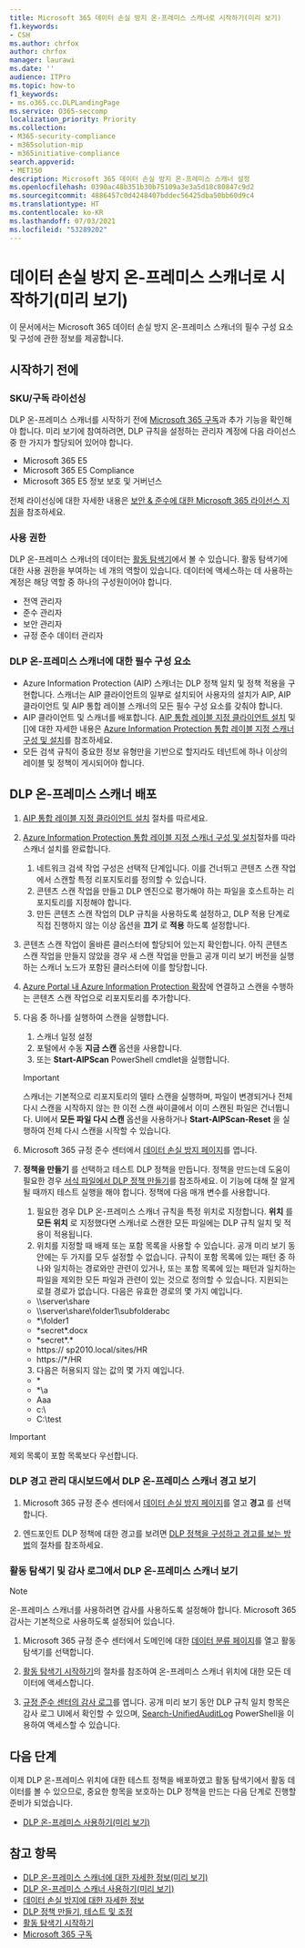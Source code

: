 ```yaml
---
title: Microsoft 365 데이터 손실 방지 온-프레미스 스캐너로 시작하기(미리 보기)
f1.keywords:
- CSH
ms.author: chrfox
author: chrfox
manager: laurawi
ms.date: ''
audience: ITPro
ms.topic: how-to
f1_keywords:
- ms.o365.cc.DLPLandingPage
ms.service: O365-seccomp
localization_priority: Priority
ms.collection:
- M365-security-compliance
- m365solution-mip
- m365initiative-compliance
search.appverid:
- MET150
description: Microsoft 365 데이터 손실 방지 온-프레미스 스캐너 설정
ms.openlocfilehash: 0390ac48b351b30b75109a3e3a5d18c80847c9d2
ms.sourcegitcommit: 4886457c0d4248407bddec56425dba50bb60d9c4
ms.translationtype: HT
ms.contentlocale: ko-KR
ms.lasthandoff: 07/03/2021
ms.locfileid: "53289202"
---
```

# <a name="get-started-with-the-data-loss-prevention-on-premises-scanner-preview"></a>데이터 손실 방지 온-프레미스 스캐너로 시작하기(미리 보기)

이 문서에서는 Microsoft 365 데이터 손실 방지 온-프레미스 스캐너의 필수 구성 요소 및 구성에 관한 정보를 제공합니다.

## <a name="before-you-begin"></a>시작하기 전에

### <a name="skusubscriptions-licensing"></a>SKU/구독 라이선싱

DLP 온-프레미스 스캐너를 시작하기 전에 [Microsoft 365 구독](https://www.microsoft.com/microsoft-365/compare-microsoft-365-enterprise-plans?rtc=1)과 추가 기능을 확인해야 합니다. 미리 보기에 참여하려면, DLP 규칙을 설정하는 관리자 계정에 다음 라이선스 중 한 가지가 할당되어 있어야 합니다.

- Microsoft 365 E5
- Microsoft 365 E5 Compliance
- Microsoft 365 E5 정보 보호 및 거버넌스 


전체 라이선싱에 대한 자세한 내용은 [보안 & 준수에 대한 Microsoft 365 라이선스 지침](/office365/servicedescriptions/microsoft-365-service-descriptions/microsoft-365-tenantlevel-services-licensing-guidance/microsoft-365-security-compliance-licensing-guidance)을 참조하세요.

### <a name="permissions"></a>사용 권한


DLP 온-프레미스 스캐너의 데이터는 [활동 탐색기](data-classification-activity-explorer.md)에서 볼 수 있습니다. 활동 탐색기에 대한 사용 권한을 부여하는 네 개의 역할이 있습니다. 데이터에 액세스하는 데 사용하는 계정은 해당 역할 중 하나의 구성원이어야 합니다.

- 전역 관리자
- 준수 관리자
- 보안 관리자
- 규정 준수 데이터 관리자

### <a name="dlp-on-premises-scanner-prerequisites"></a>DLP 온-프레미스 스캐너에 대한 필수 구성 요소

- Azure Information Protection (AIP) 스캐너는 DLP 정책 일치 및 정책 적용을 구현합니다. 스캐너는 AIP 클라이언트의 일부로 설치되어 사용자의 설치가 AIP, AIP 클라이언트 및 AIP 통합 레이블 스캐너의 모든 필수 구성 요소를 갖춰야 합니다.
- AIP 클라이언트 및 스캐너를 배포합니다. [AIP 통합 레이블 지정 클라이언트 설치](/azure/information-protection/rms-client/install-unifiedlabelingclient-app) 및 []에 대한 자세한 내용은 [Azure Information Protection 통합 레이블 지정 스캐너 구성 및 설치](/azure/information-protection/deploy-aip-scanner-configure-install)를 참조하세요.
- 모든 검색 규칙이 중요한 정보 유형만을 기반으로 할지라도 테넌트에 하나 이상의 레이블 및 정책이 게시되어야 합니다.

## <a name="deploy-the-dlp-on-premises-scanner"></a>DLP 온-프레미스 스캐너 배포

1. [AIP 통합 레이블 지정 클라이언트 설치](/azure/information-protection/rms-client/install-unifiedlabelingclient-app) 절차를 따르세요. 
2. [Azure Information Protection 통합 레이블 지정 스캐너 구성 및 설치](/azure/information-protection/deploy-aip-scanner-configure-install)절차를 따라 스캐너 설치를 완료합니다.
    1. 네트워크 검색 작업 구성은 선택적 단계입니다. 이를 건너뛰고 콘텐츠 스캔 작업에서 스캔할 특정 리포지토리를 정의할 수 있습니다.
    2. 콘텐츠 스캔 작업을 만들고 DLP 엔진으로 평가해야 하는 파일을 호스트하는 리포지토리를 지정해야 합니다.
    3. 만든 콘텐츠 스캔 작업의 DLP 규칙을 사용하도록 설정하고, DLP 적용 단계로 직접 진행하지 않는 이상 옵션을 **끄기** 로 **적용** 하도록 설정합니다.
3. 콘텐츠 스캔 작업이 올바른 클러스터에 할당되어 있는지 확인합니다. 아직 콘텐츠 스캔 작업을 만들지 않았을 경우 새 스캔 작업을 만들고 공개 미리 보기 버전을 실행하는 스캐너 노드가 포함된 클러스터에 이를 할당합니다.

4. [Azure Portal 내 Azure Information Protection 확장](https://portal.azure.com/#blade/Microsoft_Azure_InformationProtection/DataClassGroupEditBlade/scannerProfilesBlade)에 연결하고 스캔을 수행하는 콘텐츠 스캔 작업으로 리포지토리를 추가합니다.

5. 다음 중 하나를 실행하여 스캔을 실행합니다.
    1. 스캐너 일정 설정
    1. 포털에서 수동 **지금 스캔** 옵션을 사용합니다.
    1. 또는 **Start-AIPScan** PowerShell cmdlet을 실행합니다.

   > [!IMPORTANT]
   > 스캐너는 기본적으로 리포지토리의 델타 스캔을 실행하며, 파일이 변경되거나 전체 다시 스캔을 시작하지 않는 한 이전 스캔 싸이클에서 이미 스캔된 파일은 건너뜁니다. UI에서 **모든 파일 다시 스캔** 옵션을 사용하거나 **Start-AIPScan-Reset** 을 실행하여 전체 다시 스캔을 시작할 수 있습니다.

6.  Microsoft 365 규정 준수 센터에서 [데이터 손실 방지 페이지](https://compliance.microsoft.com/datalossprevention?viewid=policies)를 엽니다.

7. **정책을 만들기** 를 선택하고 테스트 DLP 정책을 만듭니다. 정책을 만드는데 도움이 필요한 경우 [서식 파일에서 DLP 정책 만들기](create-a-dlp-policy-from-a-template.md)를 참조하세요. 이 기능에 대해 잘 알게 될 때까지 테스트 실행을 해야 합니다. 정책에 다음 매개 변수를 사용합니다.
    1. 필요한 경우 DLP 온-프레미스 스캐너 규칙을 특정 위치로 지정합니다. **위치** 를 **모든 위치** 로 지정했다면 스캐너로 스캔한 모든 파일에는 DLP 규칙 일치 및 적용이 적용됩니다.
    1. 위치를 지정할 때 배제 또는 포함 목록을 사용할 수 있습니다. 공개 미리 보기 동안에는 두 가지를 모두 설정할 수 없습니다. 규칙이 포함 목록에 있는 패턴 중 하나와 일치하는 경로와만 관련이 있거나, 또는 포함 목록에 있는 패턴과 일치하는 파일을 제외한 모든 파일과 관련이 있는 것으로 정의할 수 있습니다. 지원되는 로컬 경로가 없습니다. 다음은 유효한 경로의 몇 가지 예입니다.
      - \\\server\share
      - \\\server\share\folder1\subfolderabc
      - \*\\folder1
      - \*secret\*.docx
      - \*secret\*.\*
      - https:// sp2010.local/sites/HR
      - https://\*/HR 
    3. 다음은 허용되지 않는 값의 몇 가지 예입니다.
      - \*
      - \*\\a
      - Aaa
      - c:\
      - C:\test

> [!IMPORTANT]
> 제외 목록이 포함 목록보다 우선합니다.

### <a name="viewing-dlp-on-premises-scanner-alerts-in-dlp-alerts-management-dashboard"></a>DLP 경고 관리 대시보드에서 DLP 온-프레미스 스캐너 경고 보기

1. Microsoft 365 규정 준수 센터에서 [데이터 손실 방지 페이지](https://compliance.microsoft.com/datalossprevention?viewid=policies)를 열고 **경고** 를 선택합니다.

2. 엔드포인트 DLP 정책에 대한 경고를 보려면 [DLP 정책을 구성하고 경고를 보는 방법](dlp-configure-view-alerts-policies.md)의 절차를 참조하세요.

### <a name="viewing-dlp-on-premises-scanner-in-activity-explorer-and-audit-log"></a>활동 탐색기 및 감사 로그에서 DLP 온-프레미스 스캐너 보기

> [!NOTE]
> 온-프레미스 스캐너를 사용하려면 감사를 사용하도록 설정해야 합니다. Microsoft 365 감사는 기본적으로 사용하도록 설정되어 있습니다.

1. Microsoft 365 규정 준수 센터에서 도메인에 대한 [데이터 분류 페이지](https://compliance.microsoft.com/dataclassification?viewid=overview)를 열고 활동 탐색기를 선택합니다.

2. [활동 탐색기 시작하기](data-classification-activity-explorer.md)의 절차를 참조하여 온-프레미스 스캐너 위치에 대한 모든 데이터에 액세스합니다.

3. [규정 준수 센터의 감사 로그](https://security.microsoft.com/auditlogsearch)를 엽니다. 공개 미리 보기 동안 DLP 규칙 일치 항목은 감사 로그 UI에서 확인할 수 있으며, [Search-UnifiedAuditLog](/powershell/module/exchange/search-unifiedauditlog) PowerShell을 이용하여 액세스할 수 있습니다. 


## <a name="next-steps"></a>다음 단계
이제 DLP 온-프레미스 위치에 대한 테스트 정책을 배포하였고 활동 탐색기에서 활동 데이터를 볼 수 있으므로, 중요한 항목을 보호하는 DLP 정책을 만드는 다음 단계로 진행할 준비가 되었습니다.

- [DLP 온-프레미스 사용하기(미리 보기)](dlp-on-premises-scanner-use.md)

## <a name="see-also"></a>참고 항목

- [DLP 온-프레미스 스캐너에 대한 자세한 정보(미리 보기)](dlp-on-premises-scanner-learn.md)
- [DLP 온-프레미스 스캐너 사용하기(미리 보기)](dlp-on-premises-scanner-use.md)
- [데이터 손실 방지에 대한 자세한 정보](dlp-learn-about-dlp.md)
- [DLP 정책 만들기, 테스트 및 조정](create-test-tune-dlp-policy.md)
- [활동 탐색기 시작하기](data-classification-activity-explorer.md)
- [Microsoft 365 구독](https://www.microsoft.com/microsoft-365/compare-microsoft-365-enterprise-plans?rtc=1)